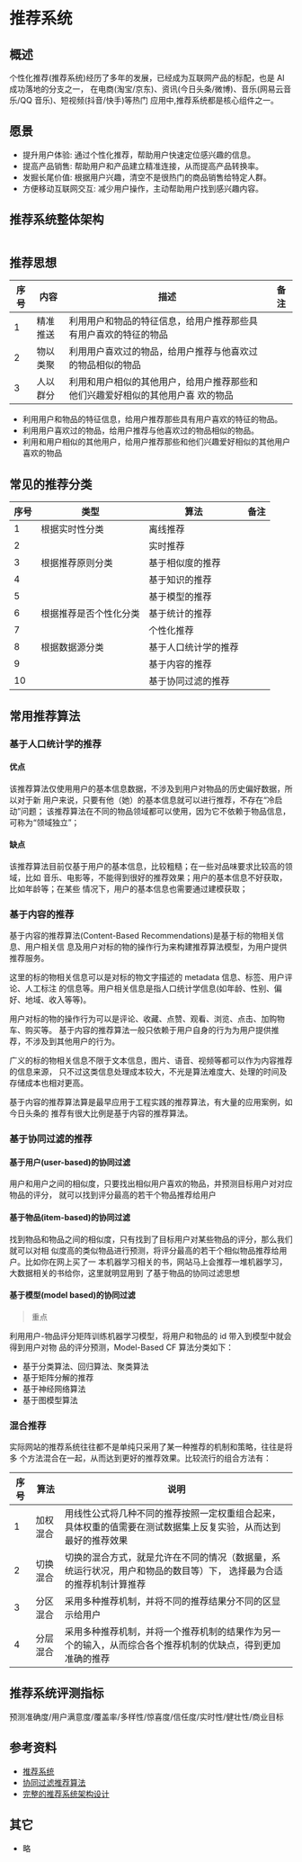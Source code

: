 # 推荐系统

## 概述

个性化推荐(推荐系统)经历了多年的发展，已经成为互联网产品的标配，也是 AI 成功落地的分支之一，
在电商(淘宝/京东)、资讯(今日头条/微博)、音乐(网易云音乐/QQ 音乐)、短视频(抖音/快手)等热门
应用中,推荐系统都是核心组件之一。

## 愿景

- 提升用户体验: 通过个性化推荐，帮助用户快速定位感兴趣的信息。
- 提高产品销售: 帮助用户和产品建立精准连接，从而提高产品转换率。
- 发掘长尾价值: 根据用户兴趣，清空不是很热门的商品销售给特定人群。
- 方便移动互联网交互: 减少用户操作，主动帮助用户找到感兴趣内容。

## 推荐系统整体架构

<img :src="$withBase('/data/recom-flow.png')">

## 推荐思想

| 序号 | 内容     | 描述                                                                            | 备注 |
| ---- | -------- | ------------------------------------------------------------------------------- | ---- |
| 1    | 精准推送 | 利用用户和物品的特征信息，给用户推荐那些具有用户喜欢的特征的物品                |      |
| 2    | 物以类聚 | 利用用户喜欢过的物品，给用户推荐与他喜欢过的物品相似的物品                      |      |
| 3    | 人以群分 | 利用和用户相似的其他用户，给用户推荐那些和他们兴趣爱好相似的其他用户喜 欢的物品 |      |

- 利用用户和物品的特征信息，给用户推荐那些具有用户喜欢的特征的物品。
- 利用用户喜欢过的物品，给用户推荐与他喜欢过的物品相似的物品。
- 利用和用户相似的其他用户，给用户推荐那些和他们兴趣爱好相似的其他用户喜欢的物品

## 常见的推荐分类

| 序号 | 类型                   | 算法                 | 备注 |
| ---- | ---------------------- | -------------------- | ---- |
| 1    | 根据实时性分类         | 离线推荐             |      |
| 2    |                        | 实时推荐             |      |
| 3    | 根据推荐原则分类       | 基于相似度的推荐     |      |
| 4    |                        | 基于知识的推荐       |      |
| 5    |                        | 基于模型的推荐       |      |
| 6    | 根据推荐是否个性化分类 | 基于统计的推荐       |      |
| 7    |                        | 个性化推荐           |      |
| 8    | 根据数据源分类         | 基于人口统计学的推荐 |      |
| 9    |                        | 基于内容的推荐       |      |
| 10   |                        | 基于协同过滤的推荐   |      |

## 常用推荐算法

### 基于人口统计学的推荐

#### 优点

该推荐算法仅使用用户的基本信息数据，不涉及到用户对物品的历史偏好数据，所以对于新
用户来说，只要有他（她）的基本信息就可以进行推荐，不存在“冷启动”问题；
该推荐算法在不同的物品领域都可以使用，因为它不依赖于物品信息，可称为“领域独立”；

#### 缺点

该推荐算法目前仅基于用户的基本信息，比较粗糙；在一些对品味要求比较高的领域，比如
音乐、电影等，不能得到很好的推荐效果；用户的基本信息不好获取，比如年龄等；在某些
情况下，用户的基本信息也需要通过建模获取；

### 基于内容的推荐

基于内容的推荐算法(Content-Based Recommendations)是基于标的物相关信息、用户相关信
息及用户对标的物的操作行为来构建推荐算法模型，为用户提供推荐服务。

这里的标的物相关信息可以是对标的物文字描述的 metadata 信息、标签、用户评论、人工标注
的信息等。用户相关信息是指人口统计学信息(如年龄、性别、偏好、地域、收入等等)。

用户对标的物的操作行为可以是评论、收藏、点赞、观看、浏览、点击、加购物车、购买等。
基于内容的推荐算法一般只依赖于用户自身的行为为用户提供推荐，不涉及到其他用户的行为。

广义的标的物相关信息不限于文本信息，图片、语音、视频等都可以作为内容推荐的信息来源，
只不过这类信息处理成本较大，不光是算法难度大、处理的时间及存储成本也相对更高。

基于内容的推荐算法算是最早应用于工程实践的推荐算法，有大量的应用案例，如今日头条的
推荐有很大比例是基于内容的推荐算法。

### 基于协同过滤的推荐

#### 基于用户(user-based)的协同过滤

用户和用户之间的相似度，只要找出相似用户喜欢的物品，并预测目标用户对对应物品的评分，
就可以找到评分最高的若干个物品推荐给用户

#### 基于物品(item-based)的协同过滤

找到物品和物品之间的相似度，只有找到了目标用户对某些物品的评分，那么我们就可以对相
似度高的类似物品进行预测，将评分最高的若干个相似物品推荐给用户。比如你在网上买了一
本机器学习相关的书，网站马上会推荐一堆机器学习，大数据相关的书给你，这里就明显用到
了基于物品的协同过滤思想

#### 基于模型(model based)的协同过滤

> 重点

利用用户-物品评分矩阵训练机器学习模型，将用户和物品的 id 带入到模型中就会得到用户对物
品的评分预测，Model-Based CF 算法分类如下：

- 基于分类算法、回归算法、聚类算法
- 基于矩阵分解的推荐
- 基于神经网络算法
- 基于图模型算法

### 混合推荐

实际网站的推荐系统往往都不是单纯只采用了某一种推荐的机制和策略，往往是将多
个方法混合在一起，从而达到更好的推荐效果。比较流行的组合方法有：

| 序号 | 算法     | 说明                                                                                                                |
| ---- | -------- | ------------------------------------------------------------------------------------------------------------------- |
| 1    | 加权混合 | 用线性公式将几种不同的推荐按照一定权重组合起来，具体权重的值需要在测试数据集上反复实验，从而达到最好的推荐效果      |
| 2    | 切换混合 | 切换的混合方式，就是允许在不同的情况（数据量，系统运行状况，用户和物品的数目等）下， 选择最为合适的推荐机制计算推荐 |
| 3    | 分区混合 | 采用多种推荐机制，并将不同的推荐结果分不同的区显示给用户                                                            |
| 4    | 分层混合 | 采用多种推荐机制，并将一个推荐机制的结果作为另一个的输入，从而综合各个推荐机制的优缺点，得到更加准确的推荐          |

## 推荐系统评测指标

预测准确度/用户满意度/覆盖率/多样性/惊喜度/信任度/实时性/健壮性/商业目标

## 参考资料

- [推荐系统](http://www.liushen.xyz/%E8%AF%BE%E4%BB%B6/%E6%8E%A8%E8%8D%90%E7%B3%BB%E7%BB%9F/)
- [协同过滤推荐算法](https://zhuanlan.zhihu.com/p/80069337)
- [完整的推荐系统架构设计](https://xie.infoq.cn/article/e1db36aecf60b4da29f56eeb4)

## 其它

- 略
